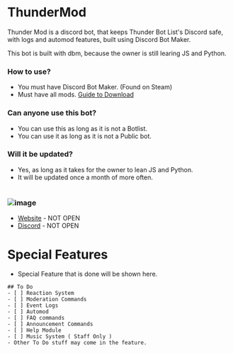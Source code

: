# ThunderMod
Thunder Mod is a discord bot, that keeps Thunder Bot List's Discord safe, with logs and automod features, built using Discord Bot Maker.

This bot is built with dbm, because the owner is still learing JS and Python.

### How to use?
- You must have Discord Bot Maker. (Found on Steam)
- Must have all mods. [Guide to Download](https://github.com/dbm-network/mods#downloads)

### Can anyone use this bot?
- You can use this as long as it is not a Botlist.
- You can use it as long as it is not a Public bot.

### Will it be updated?
- Yes, as long as it takes for the owner to lean JS and Python.
- It will be updated once a month of more often.

#
### ![image](https://user-images.githubusercontent.com/61249452/126150632-544356b1-32a2-42c7-b63d-1f680e942186.png)
- [Website]() - NOT OPEN
- [Discord]() - NOT OPEN


# Special Features

- Special Feature that is done will be shown here.

```
## To Do
- [ ] Reaction System
- [ ] Moderation Commands
- [ ] Event Logs
- [ ] Automod
- [ ] FAQ commands
- [ ] Announcement Commands
- [ ] Help Module
- [ ] Music System ( Staff Only )
- Other To Do stuff may come in the feature.
```

